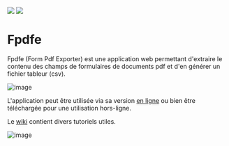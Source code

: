 <a href="https://degrangem.github.io/Fpdfe/"><img src="https://badgen.net/badge/Fpdfe/Version%20en%20ligne/d50000?icon=github"></a>
<a href="https://github.com/DegrangeM/Fpdfe/wiki"><img src="https://badgen.net/badge/Fpdfe/Wiki/d50000?icon=wiki"></a>

# Fpdfe

Fpdfe (Form Pdf Exporter) est une application web permettant d'extraire le contenu des champs de formulaires de documents pdf et d'en générer un fichier tableur (csv).

![image](https://user-images.githubusercontent.com/53106394/113876471-1199c980-97b8-11eb-8c27-d97bd518a945.png)

L'application peut être utilisée via sa version [en ligne](https://degrangem.github.io/Fpdfe/) ou bien être téléchargée pour une utilisation hors-ligne.

Le [wiki](https://github.com/DegrangeM/Fpdfe/wiki) contient divers tutoriels utiles.

![image](https://user-images.githubusercontent.com/53106394/113881516-ca620780-97bc-11eb-844e-7151e3a0ba22.png)
